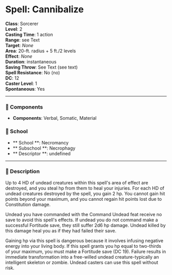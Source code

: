 
# Spell: Cannibalize
**Class**: Sorcerer  
**Level**: 2  
**Casting Time**: 1 action  
**Range**: see Text  
**Target**: _None_  
**Area**: 20-ft. radius + 5 ft./2 levels  
**Effect**: _None_  
**Duration**: instantaneous  
**Saving Throw**: See Text (see text)  
**Spell Resistance**: No (no)  
**DC**: 12  
**Caster Level**: 1  
**Spontaneous**: Yes

---

### 🔮 Components
- **Components**: Verbal, Somatic, Material

### 🏫 School
- ** School **: Necromancy
- ** Subschool **: Necrophagy
- ** Descriptor **: undefined
---

### 📜 Description
Up to 4 HD of undead creatures within this spell's area of effect are destroyed, and you steal hp from them to heal your injuries. For each HD of undead creatures destroyed by the spell, you gain 2 hp. You cannot gain hit points beyond your maximum, and you cannot regain hit points lost due to Constitution damage.

Undead you have commanded with the Command Undead feat receive no save to avoid this spell's effects. If undead you do not command make a successful Fortitude save, they still suffer 2d6 hp damage. Undead killed by this damage heal you as if they had failed their save.

Gaining hp via this spell is dangerous because it involves infusing negative energy into your living body. If this spell grants you hp equal to two-thirds of your maximum, you must make a Fortitude save (DC 19). Failure results in immediate transformation into a free-willed undead creature-typically an intelligent skeleton or zombie. Undead casters can use this spell without risk.

